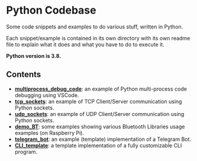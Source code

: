 # Python Codebase

Some code snippets and examples to do various stuff, written in Python.

Each snippet/example is contained in its own directory with its own
readme file to explain what it does and what you have to do to
execute it.

**Python version is 3.8.**

## Contents


* [**multiprocess_debug_code**](./multiprocess_debug_code): an example of Python multi-process code debugging using VSCode.
* [**tcp_sockets**](./tcp_sockets): an example of TCP Client/Server communication using Python sockets.
* [**udp_sockets**](./udp_sockets): an example of UDP Client/Server communication using Python sockets.
* [**demo_BT**](./demo_BT): some examples showing various Bluetooth Libraries usage examples (on Raspberry Pi).
* [**telegram_bot**](./telegram_bot): an example (template) implementation of a Telegram Bot.
* [**CLI_template**](./CLI_template): a template implementation of a fully customizable CLI program.

